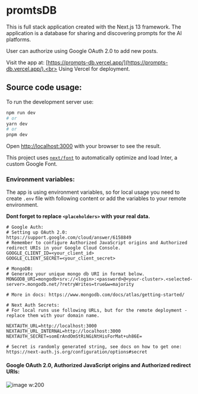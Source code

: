 # promtsDB
This is full stack application created with the Next.js 13 framework.
The application is a database for sharing and discovering prompts for the AI platforms.

User can authorize using Google OAuth 2.0 to add new posts.

Visit the app at: [https://prompts-db.vercel.app/](https://prompts-db.vercel.app/).<br>
Using Vercel for deployment.

## Source code usage:

To run the development server use:

```bash
npm run dev
# or
yarn dev
# or
pnpm dev
```

Open [http://localhost:3000](http://localhost:3000) with your browser to see the result.

This project uses [`next/font`](https://nextjs.org/docs/basic-features/font-optimization) to automatically optimize and load Inter, a custom Google Font.

### Environment variables:

The app is using environment variables, so for local usage you need to create `.env` file with following content or add the variables to your remote environment.

**Dont forget to replace `<placeholders>` with your real data.**
  
```.env
# Google Auth:
# Setting up OAuth 2.0: https://support.google.com/cloud/answer/6158849
# Remember to configure Authorized JavaScript origins and Authorized redirect URIs in your Google Cloud Console.
GOOGLE_CLIENT_ID=<your_client_id>
GOOGLE_CLIENT_SECRET=<your_client_secret>

# MongoDB:
# Generate your unique mongo db URI in format below.
MONGODB_URI=mongodb+srv://<login>:<password>@<your-cluster>.<selected-server>.mongodb.net/?retryWrites=true&w=majority

# More in docs: https://www.mongodb.com/docs/atlas/getting-started/

# Next Auth Secrets:
# For local runs use following URLs, but for the remote deployment - replace them with your domain name.

NEXTAUTH_URL=http://localhost:3000
NEXTAUTH_URL_INTERNAL=http://localhost:3000
NEXTAUTH_SECRET=somErAndOmStRiNGiNtHisForMat+uh86E=

# Secret is randomly generated string, see docs on how to get one: https://next-auth.js.org/configuration/options#secret
```
#### Google OAuth 2.0, Authorized JavaScript origins and Authorized redirect URIs:
![image w:200](https://github.com/uns4inted/prompts-db/assets/46504720/6d889bfd-93dd-4cfb-8c1f-842b7ad75a75)
